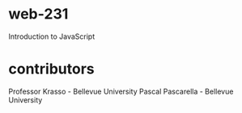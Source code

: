 # web-231
Introduction to JavaScript

# contributors
Professor Krasso - Bellevue University
Pascal Pascarella - Bellevue University